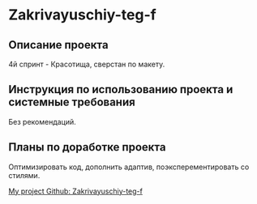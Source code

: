 # Zakrivayuschiy-teg-f

## Описание проекта

4й спринт - Красотища, сверстан по макету.

## Инструкция по использованию проекта и системные требования

Без рекомендаций.

##  Планы по доработке проекта

Оптимизировать код, дополнить адаптив, поэксперементировать со стилями. 

[My project Github: Zakrivayuschiy-teg-f](https://github.com/Kirill-Kazantcev/zakrivayuschiy-teg-f.git "I Kinza, Kazantcev Kirill")
